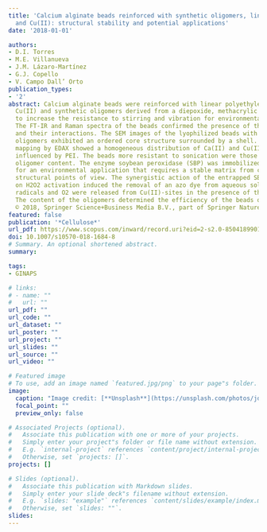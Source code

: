 ```yaml
---
title: 'Calcium alginate beads reinforced with synthetic oligomers, linear polyethylenimine
  and Cu(II): structural stability and potential applications'
date: '2018-01-01'

authors:
- D.I. Torres
- M.E. Villanueva
- J.M. Lázaro-Martínez
- G.J. Copello
- V. Campo Dall’ Orto
publication_types:
- '2'
abstract: Calcium alginate beads were reinforced with linear polyethylenimine (PEI),
  Cu(II) and synthetic oligomers derived from a diepoxide, methacrylic acid and imidazole,
  to increase the resistance to stirring and vibration for environmental applications.
  The FT-IR and Raman spectra of the beads confirmed the presence of the organic reactants
  and their interactions. The SEM images of the lyophilized beads with an excess of
  oligomers exhibited an ordered core structure surrounded by a shell. The elemental
  mapping by EDAX showed a homogeneous distribution of Ca(II) and Cu(II), and a density
  influenced by PEI. The beads more resistant to sonication were those with the highest
  oligomer content. The enzyme soybean peroxidase (SBP) was immobilized in the beads
  for an environmental application that requires a stable matrix from chemical and
  structural points of view. The synergistic action of the entrapped SBP and Cu(II)
  on H2O2 activation induced the removal of an azo dye from aqueous solutions. Free
  radicals and O2 were released from Cu(II)-sites in the presence of the peroxide.
  The content of the oligomers determined the efficiency of the beads on dye removal.
  © 2018, Springer Science+Business Media B.V., part of Springer Nature.
featured: false
publication: '*Cellulose*'
url_pdf: https://www.scopus.com/inward/record.uri?eid=2-s2.0-85041899011&doi=10.1007%2fs10570-018-1684-8&partnerID=40&md5=b93bfc7ce584734abc1a2d56a932bd0f
doi: 10.1007/s10570-018-1684-8
# Summary. An optional shortened abstract.
summary: 

tags:
- GINAPS

# links:
# - name: ""
#   url: ""
url_pdf: ""
url_code: ""
url_dataset: ""
url_poster: ""
url_project: ""
url_slides: ""
url_source: ""
url_video: ""

# Featured image
# To use, add an image named `featured.jpg/png` to your page"s folder. 
image:
  caption: "Image credit: [**Unsplash**](https://unsplash.com/photos/jdD8gXaTZsc)"
  focal_point: ""
  preview_only: false

# Associated Projects (optional).
#   Associate this publication with one or more of your projects.
#   Simply enter your project"s folder or file name without extension.
#   E.g. `internal-project` references `content/project/internal-project/index.md`.
#   Otherwise, set `projects: []`.
projects: []

# Slides (optional).
#   Associate this publication with Markdown slides.
#   Simply enter your slide deck"s filename without extension.
#   E.g. `slides: "example"` references `content/slides/example/index.md`.
#   Otherwise, set `slides: ""`.
slides:
---
```


